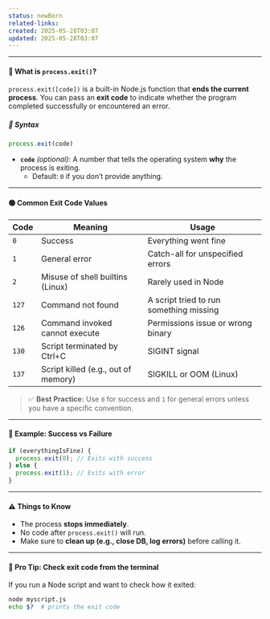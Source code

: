 ```yaml
---
status: newBorn
related-links: 
created: 2025-05-28T03:07
updated: 2025-05-28T03:07
---
```

---



#### 🔧 What is `process.exit()`?

`process.exit([code])` is a built-in Node.js function that **ends the current process**. You can pass an **exit code** to indicate whether the program completed successfully or encountered an error.

##### 📘 Syntax

```js
process.exit(code)
```

- **`code`** *(optional)*: A number that tells the operating system **why** the process is exiting.
  - Default: `0` if you don’t provide anything.

---

#### 🟢 Common Exit Code Values

| Code  | Meaning                             | Usage                                       |
|-------|-------------------------------------|---------------------------------------------|
| `0`   | Success                             | Everything went fine                        |
| `1`   | General error                       | Catch-all for unspecified errors            |
| `2`   | Misuse of shell builtins (Linux)    | Rarely used in Node                         |
| `127` | Command not found                   | A script tried to run something missing     |
| `126` | Command invoked cannot execute      | Permissions issue or wrong binary           |
| `130` | Script terminated by Ctrl+C         | SIGINT signal                               |
| `137` | Script killed (e.g., out of memory) | SIGKILL or OOM (Linux)                      |

> ✅ **Best Practice:** Use `0` for success and `1` for general errors unless you have a specific convention.

---

#### 🧠 Example: Success vs Failure

```js
if (everythingIsFine) {
  process.exit(0); // Exits with success
} else {
  process.exit(1); // Exits with error
}
```

---

#### ⚠️ Things to Know

- The process **stops immediately**.
- No code after `process.exit()` will run.
- Make sure to **clean up (e.g., close DB, log errors)** before calling it.

---

#### 🧪 Pro Tip: Check exit code from the terminal

If you run a Node script and want to check how it exited:

```bash
node myscript.js
echo $?  # prints the exit code
```



